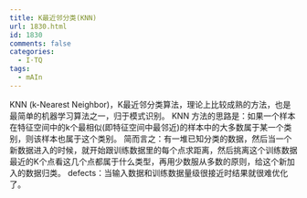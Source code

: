 ```yaml
---
title: K最近邻分类(KNN)
url: 1830.html
id: 1830
comments: false
categories:
  - I·TQ
tags:
  - mAIn
---
```


KNN (k-Nearest Neighbor)，K最近邻分类算法，理论上比较成熟的方法，也是最简单的机器学习算法之一，归于模式识别。 KNN 方法的思路是：如果一个样本在特征空间中的k个最相似(即特征空间中最邻近)的样本中的大多数属于某一个类别，则该样本也属于这个类别。 简而言之：有一堆已知分类的数据，然后当一个新数据进入的时候，就开始跟训练数据里的每个点求距离，然后挑离这个训练数据最近的K个点看这几个点都属于什么类型，再用少数服从多数的原则，给这个新加入的数据归类。 defects：当输入数据和训练数据量级很接近时结果就很难优化了。